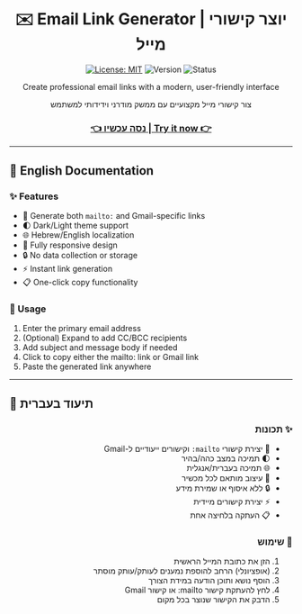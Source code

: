 <div align="center">

# ✉️ Email Link Generator | יוצר קישורי מייל

[![License: MIT](https://img.shields.io/badge/License-MIT-yellow.svg)](https://opensource.org/licenses/MIT) ![Version](https://img.shields.io/badge/version-1.0.0-blue) ![Status](https://img.shields.io/badge/status-active-success)

<p>Create professional email links with a modern, user-friendly interface</p>
<p>צור קישורי מייל מקצועיים עם ממשק מודרני וידידותי למשתמש</p>

<h3><a href="https://https1121.github.io/mailtolink/">👈 נסה עכשיו | Try it now 👉</a></h3>

</div>

---

## 📖 English Documentation

### ✨ Features

- 📧 Generate both `mailto:` and Gmail-specific links
- 🌓 Dark/Light theme support
- 🌐 Hebrew/English localization
- 📱 Fully responsive design
- 🔒 No data collection or storage
- ⚡ Instant link generation
- 📋 One-click copy functionality

### 🚀 Usage

1. Enter the primary email address
2. (Optional) Expand to add CC/BCC recipients
3. Add subject and message body if needed
4. Click to copy either the mailto: link or Gmail link
5. Paste the generated link anywhere

---

## 📖 תיעוד בעברית

<div dir="rtl">

### ✨ תכונות

- 📧 יצירת קישורי `mailto:` וקישורים ייעודיים ל-Gmail
- 🌓 תמיכה במצב כהה/בהיר
- 🌐 תמיכה בעברית/אנגלית
- 📱 עיצוב מותאם לכל מכשיר
- 🔒 ללא איסוף או שמירת מידע
- ⚡ יצירת קישורים מיידית
- 📋 העתקה בלחיצה אחת

### 🚀 שימוש

1. הזן את כתובת המייל הראשית
2. (אופציונלי) הרחב להוספת נמענים לעותק/עותק מוסתר
3. הוסף נושא ותוכן הודעה במידת הצורך
4. לחץ להעתקת קישור mailto: או קישור Gmail
5. הדבק את הקישור שנוצר בכל מקום
